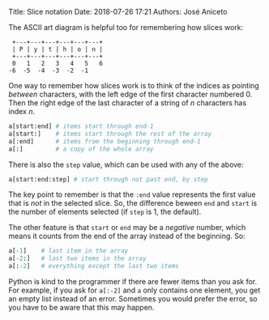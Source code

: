 Title: Slice notation
Date: 2018-07-26 17:21 
Authors: José Aniceto


The ASCII art diagram is helpful too for remembering how slices work:

     +---+---+---+---+---+---+
     | P | y | t | h | o | n |
     +---+---+---+---+---+---+
     0   1   2   3   4   5   6
    -6  -5  -4  -3  -2  -1
    
One way to remember how slices work is to think of the indices as pointing *between* characters, with the left edge of the first character numbered 0. Then the right edge of the last character of a string of *n* characters has index *n*.


```python
a[start:end] # items start through end-1
a[start:]    # items start through the rest of the array
a[:end]      # items from the beginning through end-1
a[:]         # a copy of the whole array
```

There is also the `step` value, which can be used with any of the above:

```python
a[start:end:step] # start through not past end, by step
```

The key point to remember is that the `:end` value represents the first value that is *not* in the selected slice. So, the difference beween `end` and `start` is the number of elements selected (if `step` is 1, the default).

The other feature is that `start` or `end` may be a *negative* number, which means it counts from the end of the array instead of the beginning. So:

```python
a[-1]    # last item in the array
a[-2:]   # last two items in the array
a[:-2]   # everything except the last two items
```

Python is kind to the programmer if there are fewer items than you ask for. For example, if you ask for `a[:-2]` and `a` only contains one element, you get an empty list instead of an error. Sometimes you would prefer the error, so you have to be aware that this may happen.
